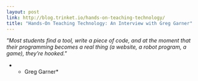 ```yaml
---
layout: post
link: http://blog.trinket.io/hands-on-teaching-technology/
title: "Hands-On Teaching Technology: An Interview with Greg Garner"
---
```


*"Most students find a tool, write a piece of code, and at the moment that their programming becomes a real thing (a website, a robot program, a game), they’re hooked."*

* - Greg Garner*
